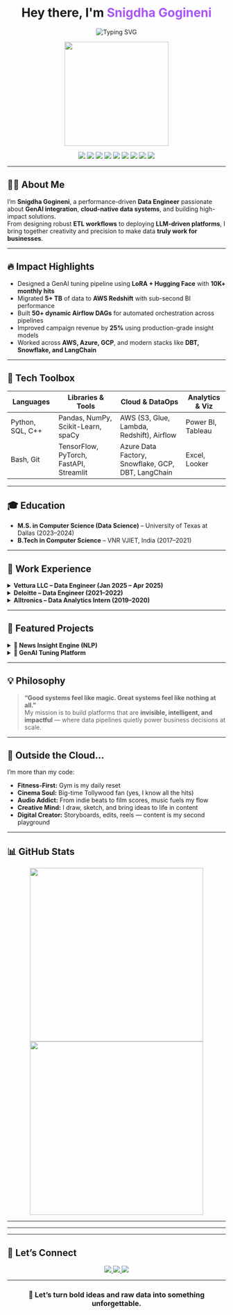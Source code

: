 <h1 align="center" style="font-weight:bold;">
  Hey there, I'm <span style="color:#a855f7;">Snigdha Gogineni</span>
</h1>

<p align="center">
  <img src="https://readme-typing-svg.herokuapp.com?font=Fira+Code&size=22&pause=1000&color=F72798&center=true&vCenter=true&width=850&lines=Data+Engineer+%7C+GenAI+Innovator+%7C+Cloud-Native+Thinker;Building+LLM+Pipelines+%7C+Optimizing+ETL+Workflows+%7C+Delivering+Real-Time+Data+Products" alt="Typing SVG" />
</p>

<p align="center">
  <img src="https://media.giphy.com/media/qgQUggAC3Pfv687qPC/giphy.gif" width="240" />
</p>

<!-- Tech Stack Highlights -->
<p align="center">
  <img src="https://img.shields.io/badge/AWS-FF9900?style=for-the-badge&logo=amazonaws&logoColor=white"/>
  <img src="https://img.shields.io/badge/Azure-0072C6?style=for-the-badge&logo=microsoftazure&logoColor=white"/>
  <img src="https://img.shields.io/badge/GCP-4285F4?style=for-the-badge&logo=googlecloud&logoColor=white"/>
  <img src="https://img.shields.io/badge/Snowflake-00C7E5?style=for-the-badge&logo=snowflake&logoColor=white"/>
  <img src="https://img.shields.io/badge/Airflow-017CEE?style=for-the-badge&logo=apacheairflow&logoColor=white"/>
  <img src="https://img.shields.io/badge/DBT-FF694B?style=for-the-badge&logo=dbt&logoColor=white"/>
  <img src="https://img.shields.io/badge/LangChain-1A202C?style=for-the-badge&logo=langchain&logoColor=white"/>
  <img src="https://img.shields.io/badge/Python-3776AB?style=for-the-badge&logo=python&logoColor=white"/>
  <img src="https://img.shields.io/badge/SQL-4479A1?style=for-the-badge&logo=mysql&logoColor=white"/>
</p>

---

## 👩‍💻 About Me

I’m **Snigdha Gogineni**, a performance-driven **Data Engineer** passionate about **GenAI integration**, **cloud-native data systems**, and building high-impact solutions.  
From designing robust **ETL workflows** to deploying **LLM-driven platforms**, I bring together creativity and precision to make data **truly work for businesses**.

---

## 🔥 Impact Highlights

- Designed a GenAI tuning pipeline using **LoRA + Hugging Face** with **10K+ monthly hits**
- Migrated **5+ TB** of data to **AWS Redshift** with sub-second BI performance  
- Built **50+ dynamic Airflow DAGs** for automated orchestration across pipelines  
- Improved campaign revenue by **25%** using production-grade insight models  
- Worked across **AWS, Azure, GCP**, and modern stacks like **DBT, Snowflake, and LangChain**

---

## 🧠 Tech Toolbox

| Languages        | Libraries & Tools                        | Cloud & DataOps                                | Analytics & Viz     |
|------------------|------------------------------------------|------------------------------------------------|----------------------|
| Python, SQL, C++ | Pandas, NumPy, Scikit-Learn, spaCy       | AWS (S3, Glue, Lambda, Redshift), Airflow      | Power BI, Tableau    |
| Bash, Git        | TensorFlow, PyTorch, FastAPI, Streamlit  | Azure Data Factory, Snowflake, GCP, DBT, LangChain | Excel, Looker     |

---

## 🎓 Education

- **M.S. in Computer Science (Data Science)** – University of Texas at Dallas (2023–2024)  
- **B.Tech in Computer Science** – VNR VJIET, India (2017–2021)

---

## 💼 Work Experience

<details>
  <summary><strong>Vettura LLC – Data Engineer (Jan 2025 – Apr 2025)</strong></summary>
  <ul>
    <li>Developed GenAI pipelines using Flask, Streamlit, Hugging Face & LoRA</li>
    <li>Optimized latency by 20% via async + multithreading</li>
    <li>Integrated secure access, logging, and alerting with SendGrid & CloudWatch</li>
  </ul>
</details>

<details>
  <summary><strong>Deloitte – Data Engineer (2021–2022)</strong></summary>
  <ul>
    <li>Migrated retail workloads to AWS Redshift with Airflow scheduling</li>
    <li>Raised SLA compliance from 78% to 95% by automating legacy tasks</li>
    <li>Built reusable DBT models reducing daily ETL latency by 2+ hours</li>
  </ul>
</details>

<details>
  <summary><strong>Alltronics – Data Analytics Intern (2019–2020)</strong></summary>
  <ul>
    <li>Created Dataverse-connected dashboards in Power BI</li>
    <li>Streamlined event logistics with MySQL data modeling (20% gain)</li>
  </ul>
</details>

---

## 🚀 Featured Projects

<details>
  <summary><strong>📡 News Insight Engine (NLP)</strong></summary>
  <p>End-to-end NLP engine using NLTK + spaCy on 5K+ articles, optimized ingestion with PostgreSQL and fast topic modeling.</p>
</details>

<details>
  <summary><strong>🧬 GenAI Tuning Platform</strong></summary>
  <p>LoRA-based GenAI fine-tuning system using Replicate API, Hugging Face, and Gradio UI — powering personalized AI image generation.</p>
</details>

---

## 💡 Philosophy

> **“Good systems feel like magic. Great systems feel like nothing at all.”**  
> My mission is to build platforms that are **invisible, intelligent, and impactful** — where data pipelines quietly power business decisions at scale.

---

## 🎨 Outside the Cloud...

I’m more than my code:

- **Fitness-First:** Gym is my daily reset  
- **Cinema Soul:** Big-time Tollywood fan (yes, I know all the hits)  
- **Audio Addict:** From indie beats to film scores, music fuels my flow  
- **Creative Mind:** I draw, sketch, and bring ideas to life in content  
- **Digital Creator:** Storyboards, edits, reels — content is my second playground  

---

## 📊 GitHub Stats

<p align="center">
  <img src="https://github-readme-stats.vercel.app/api?username=snigdhagogineni&show_icons=true&theme=tokyonight" width="400"/>
  <img src="https://github-readme-streak-stats.herokuapp.com/?user=snigdhagogineni&theme=tokyonight" width="400"/>
</p>

---

---

---

## 🔗 Let’s Connect

<p align="center">
  <a href="mailto:snigdhagogineni14@gmail.com">
    <img src="https://img.shields.io/badge/Email-Me-EA4335?style=for-the-badge&logo=gmail&logoColor=white"/>
  </a>
  <a href="https://www.linkedin.com/in/snigdha-gogineni-a47494180/">
    <img src="https://img.shields.io/badge/LinkedIn-View-0077B5?style=for-the-badge&logo=linkedin&logoColor=white"/>
  </a>
  <a href="https://github.com/snigdhagogineni">
    <img src="https://img.shields.io/badge/GitHub-Explore-000000?style=for-the-badge&logo=github&logoColor=white"/>
  </a>
</p>

---

<h3 align="center"><strong>🚀 Let’s turn bold ideas and raw data into something unforgettable.</strong></h3>
